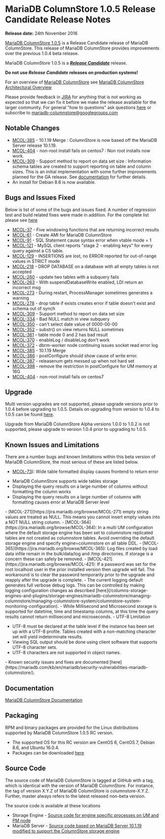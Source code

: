 # MariaDB ColumnStore 1.0.5 Release Candidate Release Notes

<strong>Release date:</strong> 24th November 2016

[MariaDB ColumnStore 1.0.5](/columns-storage-engines-and-plugins/storage-engines/mariadb-columnstore) is a Release Candidate release of MariaDB ColumnStore. This release of MariaDB ColumnStore provides improvements over the previous 1.0.4 beta release.

MariaDB ColumnStore 1.0.5 is a <strong><em>[Release Candidate](/kb/en/release-criteria/)</em></strong> release.

<strong>Do not use <em>Release Candidate</em> releases on production systems!</strong>

For an overview of [MariaDB ColumnStore](/columns-storage-engines-and-plugins/storage-engines/mariadb-columnstore) see [MariaDB ColumnStore Architectural Overview](/columns-storage-engines-and-plugins/storage-engines/mariadb-columnstore/columnstore-architecture/columnstore-architectural-overview)

Please provide feedback in [JIRA](https://jira.mariadb.org/browse/MCOL) for anything that is not working as expected so that we can fix it before we make the release available for the larger community.
For general "how to questions" ask questions [here](/columns-storage-engines-and-plugins/storage-engines/mariadb-columnstore) or subscribe to mariadb-columnstore@googlegroups.com

## Notable Changes

- [MCOL-385](https://jira.mariadb.org/browse/MCOL-385) - 10.1.19 Merge : ColumnStore is now based off the MariaDB Server release 10.1.19.
- [MCOL-404](https://jira.mariadb.org/browse/MCOL-404) - non-root install fails on centos7 : Non root installs now work.
- [MCOL-309](https://jira.mariadb.org/browse/MCOL-309) - Support method to report on data set size : Information schema tables are created to support reporting on table and column sizes. This is an initial implementation with some further improvements planned for the GA release. See [documentation](/columns-storage-engines-and-plugins/storage-engines/mariadb-columnstore/columnstore-sql-structure-and-commands/columnstore-information-schema-tables) for further details.
- An install for Debian 8.6 is now available.

## Bugs and Issues Fixed

Below is list of some of the bugs and issues fixed. A number of regression test and build related fixes were made in addition. For the complete list please see [here](https://jira.mariadb.org/issues/?jql=project%20%3D%20MCOL%20AND%20status%20%3D%20CLOSED%20and%20fixVersion%20%3D%201.0.5%20ORDER%20BY%20priority%20DESC%2C%20updated%20DESC)

- [MCOL-37](https://jira.mariadb.org/browse/MCOL-37) - Five windowing functions that are returning incorrect results
- [MCOL-61](https://jira.mariadb.org/browse/MCOL-61) - Create AMI for MariaDB ColumnStore
- [MCOL-91](https://jira.mariadb.org/browse/MCOL-91) - SQL Statement cause syntax error when vtable mode = 1
- [MCOL-121](https://jira.mariadb.org/browse/MCOL-121) - MySQL client reports "stage 2 - enabling keys" for every query against a CS table.
- [MCOL-129](https://jira.mariadb.org/browse/MCOL-129) - INSERTIONS are lost, no ERROR reported for out-of-range values in STRICT mode
- [MCOL-218](https://jira.mariadb.org/browse/MCOL-218) - DROP DATABASE on a database with all empty tables is not accepted
- [MCOL-260](https://jira.mariadb.org/browse/MCOL-260) - update two tables with a subquery fails
- [MCOL-263](https://jira.mariadb.org/browse/MCOL-263) - With suspendDatabaseWrite enabled, LDI return an incorrect msg
- [MCOL-273](https://jira.mariadb.org/browse/MCOL-273) - During restart, ProcessManager sometimes generates a warning
- [MCOL-278](https://jira.mariadb.org/browse/MCOL-278) - drop table if exists creates error if table doesn't exist and schema out of synch
- [MCOL-309](https://jira.mariadb.org/browse/MCOL-309) - Support method to report on data set size
- [MCOL-334](https://jira.mariadb.org/browse/MCOL-334) - Bad NULL match in view subquery
- [MCOL-350](https://jira.mariadb.org/browse/MCOL-350) - can't select date value of 0000-00-00
- [MCOL-352](https://jira.mariadb.org/browse/MCOL-352) - substr() on view returns NULL sometimes
- [MCOL-361](https://jira.mariadb.org/browse/MCOL-361) - table mode 0 and 2 has bad result
- [MCOL-370](https://jira.mariadb.org/browse/MCOL-370) - enableLog / disableLog don't work
- [MCOL-372](https://jira.mariadb.org/browse/MCOL-372) - dbrm-worker node continuing issues socket read error log
- [MCOL-385](https://jira.mariadb.org/browse/MCOL-385) - 10.1.19 Merge
- [MCOL-386](https://jira.mariadb.org/browse/MCOL-386) - postConfigure should show cause of write error.
- [MCOL-387](https://jira.mariadb.org/browse/MCOL-387) - releasenum gets messed up when not hard set
- [MCOL-398](https://jira.mariadb.org/browse/MCOL-398) - remove the restriction in postConfigure for UM memory at 16G
- [MCOL-404](https://jira.mariadb.org/browse/MCOL-404) - non-root install fails on centos7

## Upgrade

Multi version upgrades are not supported, please upgrade versions prior to 1.0.4 before upgrading to 1.0.5. Details on upgrading from version to 1.0.4 to 1.0.5 can be found [here](/columns-storage-engines-and-plugins/storage-engines/mariadb-columnstore/mariadb-columnstore-columnstore/mariadb-columnstore-10-upgrades/upgrading-mariadb-columnstore-from-104-to-105).

Upgrade from MariaDB ColumnStore Alpha versions 1.0.0 to 1.0.2 is not supported, please upgrade to version 1.0.4 prior to upgrading to 1.0.5.

## Known Issues and Limitations

There are a number bugs and known limitations within this beta version of MariaDB ColumnStore, the most serious of these are listed below.

- [MCOL-73](https://jira.mariadb.org/browse/MCOL-73)): Wide table formatted display causes frontend to return error
<ul start="1"><li>MariaDB ColumnStore supports wide tables storage
</li><li>Displaying the query results on a large number of columns without formatting the column works
</li><li>Displaying the query results on a large number of columns with formatting causes error at MariaDB Server level
</li></ul>
- [MCOL-271](https://jira.mariadb.org/browse/MCOL-271)  empty string values are treated as NULL. This means you cannot insert empty values into a NOT NULL string column.
- [MCOL-364](https://jira.mariadb.org/browse/MCOL-364): In a multi UM configuration where the default storage engine has been set to columnstore replicated tables are not created as columnstore tables. Avoid overriding the default storage engine and specify engine=columnstore on all table DDL.
- [MCOL-365](https://jira.mariadb.org/browse/MCOL-365): Log files created by load data infile remain in the bulk/data/log and /tmp directories. If storage is a concern these can safely be removed.
- [MCOL-421](https://jira.mariadb.org/browse/MCOL-421): If a password was set for the root localhost user in the prior installed version then upgrade will fail. The workaround is to clear the password temporarily prior to the upgrade and reapply after the upgrade is complete.
- The current logging default generates full verbose debug logs. This can be controlled by making logging configuration changes as described [here](/columns-storage-engines-and-plugins/storage-engines/mariadb-columnstore/managing-columnstore/managing-columnstore-system/columnstore-system-monitoring-configuration).
- While Millisecond and Microsecond storage is supported for datetime, time and timestamp columns, at this time the query results cannot return millisecond and microseconds.
- UTF-8 Limitation
<ul start="1"><li>UTF-8 must be declared at the table level if the instance has been set up with a UTF-8 profile. Tables created with a non-matching character set will yield indeterminate results. 
</li><li>Viewing SQL output should be done using client software that supports UTF-8 character sets. 
</li><li>UTF-8 characters are not supported in object names. 
</li></ul>
- Known security issues and fixes are documented [here](https://mariadb.com/kb/en/mariadb/security-vulnerabilities-mariadb-columnstore/).

## Documentation

[MariaDB ColumnStore Documentation](/columns-storage-engines-and-plugins/storage-engines/mariadb-columnstore)

## Packaging

RPM and binary packages are provided for the Linux distributions supported by MariaDB ColumnStore 1.0.5 RC version.

- The supported OS for this RC version are CentOS 6, CentOS 7, Debian 8.6, and Ubuntu 16.0.4.
- Packages can be downloaded [here](https://mariadb.com/my_portal/download/mariadb-columnstore)

## Source Code

The source code of MariaDB ColumnStore is tagged at GitHub with a tag, which is identical with the version of MariaDB ColumnStore. For instance, the tag of version X.Y.Z of MariaDB ColumnStore is columnstore-X.Y.Z. Further, master always refers to the latest released non-beta version.

The source code is available at these locations

- Storage Engine - [Source code for engine specific processes on UM and PM node](https://github.com/mariadb-corporation/mariadb-columnstore-engine)
- MariaDB Server - [Source code based on MariaDB Server 10.1.19 modified to support the ColumnStore storage engine](https://github.com/mariadb-corporation/mariadb-columnstore-server)